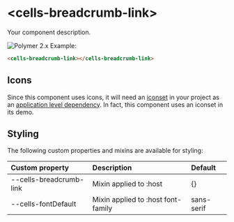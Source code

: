 # &lt;cells-breadcrumb-link&gt;

Your component description.

![Polymer 2.x](https://img.shields.io/badge/Polymer-2.x-green.svg)
Example:
```html
<cells-breadcrumb-link></cells-breadcrumb-link>
```

## Icons

Since this component uses icons, it will need an [iconset](https://bbva.cellsjs.com/guides/best-practices/cells-icons.html) in your project as an [application level dependency](https://bbva.cellsjs.com/guides/advanced-guides/application-level-dependencies.html). In fact, this component uses an iconset in its demo.

## Styling

The following custom properties and mixins are available for styling:

| Custom property | Description     | Default        |
|:----------------|:----------------|:---------------|
| --cells-breadcrumb-link  | Mixin applied to :host     | {}  |
| --cells-fontDefault  | Mixin applied to :host font-family    | sans-serif  |
